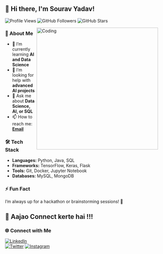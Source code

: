 ## 👋 Hi there, I'm Sourav Yadav!

![Profile Views](https://komarev.com/ghpvc/?username=sourav-sudow&label=Profile%20views&color=0e75b6&style=flat)
![GitHub Followers](https://img.shields.io/github/followers/sourav-sudow?label=Followers&style=social)
![GitHub Stars](https://img.shields.io/github/stars/sourav-sudow?label=Stars&style=social)

<img align="right" alt="Coding" width="400" src="https://media.giphy.com/media/qgQUggAC3Pfv687qPC/giphy.gif">

### 🚀 About Me
- 🌱 I’m currently learning **AI and Data Science**
- 🤔 I’m looking for help with **advanced AI projects**
- 💬 Ask me about **Data Science, AI, or SQL**
- 📫 How to reach me: **[Email](mailto:your-email@example.com)** <!-- Replace with your actual email -->

### 🛠️ Tech Stack
- **Languages:** Python, Java, SQL
- **Frameworks:** TensorFlow, Keras, Flask
- **Tools:** Git, Docker, Jupyter Notebook
- **Databases:** MySQL, MongoDB

### ⚡ Fun Fact
I’m always up for a hackathon or brainstorming sessions! 🚀

## 🚀 Aajao Connect kerte hai !!!
### 🌐 Connect with Me
[![LinkedIn](https://img.shields.io/badge/-LinkedIn-0077B5?style=flat&logo=Linkedin&logoColor=white)](https://www.linkedin.com/in/sourav-yadav-737177328)  
[![Twitter](https://img.shields.io/badge/-Twitter-1DA1F2?style=flat&logo=Twitter&logoColor=white)](https://twitter.com/yourTwitterHandle) <!-- Replace with your Twitter link if you have one -->
[![Instagram](https://img.shields.io/badge/-Instagram-E4405F?style=flat&logo=Instagram&logoColor=white)](https://instagram.com/yourInstagramHandle) <!-- Replace with your Instagram link if you have one -->
